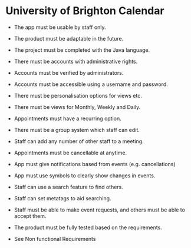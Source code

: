 # University of Brighton Calendar

- The app must be usable by staff only.

- The product must be adaptable in the future.

- The project must be completed with the Java language.

- There must be accounts with administrative rights.

- Accounts must be verified by administrators.

- Accounts must be accessible using a username and password.

- There must be personalisation options for views etc. 

- There must be views for Monthly, Weekly and Daily.

- Appointments must have a recurring option.

- There must be a group system which staff can edit.

- Staff can add any number of other staff to a meeting.

- Appointments must be cancellable at anytime. 

- App must give notifications based from events (e.g. cancellations)

- App must use symbols to clearly show changes in events.

- Staff can use a search feature to find others.

- Staff can set metatags to aid searching.

- Staff must be able to make event requests, and others must be able to accept them.

- The product must be fully tested based on the requirements.

- See Non functional Requirements
